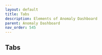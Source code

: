 ```yaml
---
layout: default
title: Tabs
description: Elements of Anomaly Dashboard
parent: Anomaly Dashboard
nav_order: 545
---
```


## Tabs
